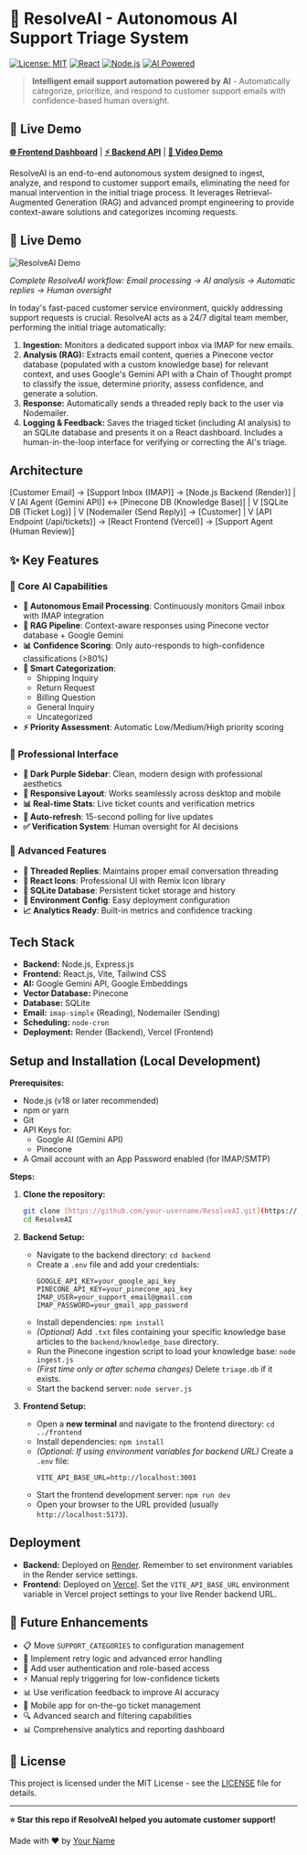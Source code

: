 # 🤖 ResolveAI - Autonomous AI Support Triage System

[![License: MIT](https://img.shields.io/badge/License-MIT-yellow.svg)](https://opensource.org/licenses/MIT)
[![React](https://img.shields.io/badge/React-18+-blue.svg)](https://reactjs.org/)
[![Node.js](https://img.shields.io/badge/Node.js-18+-green.svg)](https://nodejs.org/)
[![AI Powered](https://img.shields.io/badge/AI-Google%20Gemini-orange.svg)](https://ai.google.dev/)

> **Intelligent email support automation powered by AI** - Automatically categorize, prioritize, and respond to customer support emails with confidence-based human oversight.

## 🚀 Live Demo

**[🌐 Frontend Dashboard](https://resolve-ai-zs2q.vercel.app/)** | **[⚡ Backend API](https://resolveai-backend.onrender.com)** | **[🎥 Video Demo](YOUR_VIDEO_DEMO_URL_HERE)**
</div>

ResolveAI is an end-to-end autonomous system designed to ingest, analyze, and respond to customer support emails, eliminating the need for manual intervention in the initial triage process. It leverages Retrieval-Augmented Generation (RAG) and advanced prompt engineering to provide context-aware solutions and categorizes incoming requests.

## 🎥 Live Demo

![ResolveAI Demo](./assets/clideo_editor_e5eba2dd1d4941dab544e2e07345b063.gif)

*Complete ResolveAI workflow: Email processing → AI analysis → Automatic replies → Human oversight*

In today's fast-paced customer service environment, quickly addressing support requests is crucial. ResolveAI acts as a 24/7 digital team member, performing the initial triage automatically:
1.  **Ingestion:** Monitors a dedicated support inbox via IMAP for new emails.
2.  **Analysis (RAG):** Extracts email content, queries a Pinecone vector database (populated with a custom knowledge base) for relevant context, and uses Google's Gemini API with a Chain of Thought prompt to classify the issue, determine priority, assess confidence, and generate a solution.
3.  **Response:** Automatically sends a threaded reply back to the user via Nodemailer.
4.  **Logging & Feedback:** Saves the triaged ticket (including AI analysis) to an SQLite database and presents it on a React dashboard. Includes a human-in-the-loop interface for verifying or correcting the AI's triage.

## Architecture

[Customer Email] -> [Support Inbox (IMAP)] -> [Node.js Backend (Render)] | V [AI Agent (Gemini API)] <-> [Pinecone DB (Knowledge Base)] | V [SQLite DB (Ticket Log)] | V [Nodemailer (Send Reply)] -> [Customer] | V [API Endpoint (/api/tickets)] -> [React Frontend (Vercel)] -> [Support Agent (Human Review)]


## ✨ Key Features

### 🎯 Core AI Capabilities
- **🤖 Autonomous Email Processing**: Continuously monitors Gmail inbox with IMAP integration
- **🧠 RAG Pipeline**: Context-aware responses using Pinecone vector database + Google Gemini
- **📊 Confidence Scoring**: Only auto-responds to high-confidence classifications (>80%)
- **🎯 Smart Categorization**: 
  - Shipping Inquiry
  - Return Request  
  - Billing Question
  - General Inquiry
  - Uncategorized
- **⚡ Priority Assessment**: Automatic Low/Medium/High priority scoring

### 🎨 Professional Interface
- **🌙 Dark Purple Sidebar**: Clean, modern design with professional aesthetics
- **📱 Responsive Layout**: Works seamlessly across desktop and mobile
- **📊 Real-time Stats**: Live ticket counts and verification metrics
- **🔄 Auto-refresh**: 15-second polling for live updates
- **✅ Verification System**: Human oversight for AI decisions

### 🚀 Advanced Features
- **📧 Threaded Replies**: Maintains proper email conversation threading
- **🎨 React Icons**: Professional UI with Remix Icon library
- **💾 SQLite Database**: Persistent ticket storage and history
- **🔧 Environment Config**: Easy deployment configuration
- **📈 Analytics Ready**: Built-in metrics and confidence tracking

## Tech Stack

* **Backend:** Node.js, Express.js
* **Frontend:** React.js, Vite, Tailwind CSS
* **AI:** Google Gemini API, Google Embeddings
* **Vector Database:** Pinecone
* **Database:** SQLite
* **Email:** `imap-simple` (Reading), Nodemailer (Sending)
* **Scheduling:** `node-cron`
* **Deployment:** Render (Backend), Vercel (Frontend)

## Setup and Installation (Local Development)

**Prerequisites:**
* Node.js (v18 or later recommended)
* npm or yarn
* Git
* API Keys for:
    * Google AI (Gemini API)
    * Pinecone
* A Gmail account with an App Password enabled (for IMAP/SMTP)

**Steps:**

1.  **Clone the repository:**
    ```bash
    git clone [https://github.com/your-username/ResolveAI.git](https://github.com/your-username/ResolveAI.git)
    cd ResolveAI
    ```

2.  **Backend Setup:**
    * Navigate to the backend directory: `cd backend`
    * Create a `.env` file and add your credentials:
        ```dotenv
        GOOGLE_API_KEY=your_google_api_key
        PINECONE_API_KEY=your_pinecone_api_key
        IMAP_USER=your_support_email@gmail.com
        IMAP_PASSWORD=your_gmail_app_password
        ```
    * Install dependencies: `npm install`
    * *(Optional)* Add `.txt` files containing your specific knowledge base articles to the `backend/knowledge_base` directory.
    * Run the Pinecone ingestion script to load your knowledge base: `node ingest.js`
    * *(First time only or after schema changes)* Delete `triage.db` if it exists.
    * Start the backend server: `node server.js`

3.  **Frontend Setup:**
    * Open a **new terminal** and navigate to the frontend directory: `cd ../frontend`
    * Install dependencies: `npm install`
    * *(Optional: If using environment variables for backend URL)* Create a `.env` file:
        ```dotenv
        VITE_API_BASE_URL=http://localhost:3001
        ```
    * Start the frontend development server: `npm run dev`
    * Open your browser to the URL provided (usually `http://localhost:5173`).

## Deployment

* **Backend:** Deployed on [Render](https://resolveai-backend.onrender.com). Remember to set environment variables in the Render service settings.
* **Frontend:** Deployed on [Vercel](https://resolve-ai-zs2q.vercel.app/). Set the `VITE_API_BASE_URL` environment variable in Vercel project settings to your live Render backend URL.

## 🚀 Future Enhancements

- 📋 Move `SUPPORT_CATEGORIES` to configuration management
- 🔄 Implement retry logic and advanced error handling  
- 🔐 Add user authentication and role-based access
- ⚡ Manual reply triggering for low-confidence tickets
- 📊 Use verification feedback to improve AI accuracy
- 📱 Mobile app for on-the-go ticket management
- 🔍 Advanced search and filtering capabilities
- 📊 Comprehensive analytics and reporting dashboard

## 📝 License

This project is licensed under the MIT License - see the [LICENSE](LICENSE) file for details.

---

**⭐ Star this repo if ResolveAI helped you automate customer support!**

Made with ❤️ by [Your Name](https://github.com/your-username)
